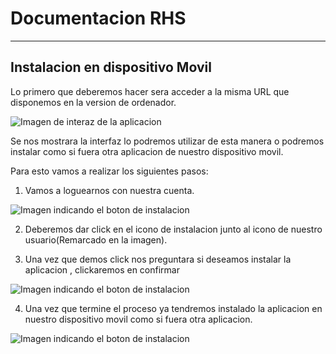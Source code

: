 # Documentacion RHS
***
## Instalacion en dispositivo Movil

Lo primero que deberemos hacer sera acceder a la misma URL que disponemos en la version de ordenador.

![Imagen de interaz de la aplicacion](../../Images/usuario_final/acceso_movil.png)

Se nos mostrara la interfaz lo podremos utilizar de esta manera o podremos instalar como si fuera otra aplicacion de nuestro dispositivo movil.

Para esto vamos a realizar los siguientes pasos:

1. Vamos a loguearnos con nuestra cuenta.

![Imagen indicando el boton de instalacion](../../Images/usuario_final/instalar_movil.png)

2. Deberemos dar click en el icono de instalacion junto al icono de nuestro usuario(Remarcado en la imagen).

3. Una vez que demos click nos preguntara si deseamos instalar la aplicacion , clickaremos en confirmar

![Imagen indicando el boton de instalacion](../../Images/usuario_final/confirmacion_instalacion.png)

4. Una vez que termine el proceso ya tendremos instalado la aplicacion en nuestro dispositivo movil como si fuera
otra aplicacion.

![Imagen indicando el boton de instalacion](../../Images/usuario_final/icono.png)
